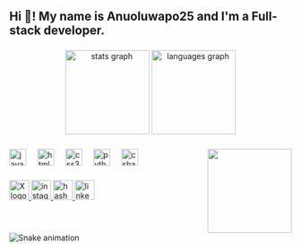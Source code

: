 <h2 align="left">Hi 👋! My name is Anuoluwapo25 and I'm a Full-stack developer.</h2>

###

<div align="center">
  <img src="https://github-readme-stats.vercel.app/api?username=Anuoluwapo25&hide_title=false&hide_rank=false&show_icons=true&include_all_commits=true&count_private=true&disable_animations=false&theme=dracula&locale=en&hide_border=false" height="150" alt="stats graph"  />
  <img src="https://github-readme-stats.vercel.app/api/top-langs?username=Anuoluwapo25&locale=en&hide_title=false&layout=compact&card_width=320&langs_count=5&theme=dracula&hide_border=false" height="150" alt="languages graph"  />
</div>

###

<img align="right" height="150" src="https://i.imgflip.com/65efzo.gif"  />

###

<div align="left">
  <img src="https://cdn.jsdelivr.net/gh/devicons/devicon/icons/javascript/javascript-original.svg" height="30" alt="javascript logo"  />
  <img width="12" />
  <img src="https://cdn.jsdelivr.net/gh/devicons/devicon/icons/html5/html5-original.svg" height="30" alt="html5 logo"  />
  <img width="12" />
  <img src="https://cdn.jsdelivr.net/gh/devicons/devicon/icons/css3/css3-original.svg" height="30" alt="css3 logo"  />
  <img width="12" />
  <img src="https://cdn.jsdelivr.net/gh/devicons/devicon/icons/python/python-original.svg" height="30" alt="python logo"  />
  <img width="12" />
  <img src="https://cdn.jsdelivr.net/gh/devicons/devicon/icons/csharp/csharp-original.svg" height="30" alt="csharp logo"  />
</div>

###

<div align="left">
  <a href="https://x.com/ali_anuoluwapo" target="_blank">
    <img src="https://img.shields.io/static/v1?message=X&logo=X&label=&color=000&logoColor=white&labelColor=&style=for-the-badge" height="35" alt="X logo"  />
  </a>
  <a href="https://www.instagram.com/YourInstagramUsername" target="_blank">
    <img src="https://img.shields.io/static/v1?message=Instagram&logo=instagram&label=&color=E4405F&logoColor=white&labelColor=&style=for-the-badge" height="35" alt="instagram logo"  />
  </a>
  <a href="https://anniecodes.hashnode.dev/" target="_blank">
    <img src="https://img.shields.io/static/v1?message=Hashnode&logo=hashnode&label=&color=7289DA&logoColor=white&labelColor=&style=for-the-badge" height="35" alt="hashnode logo"  />
  </a>
  <a href="mailto:anuoluwapo25@gmail.com>
    <img src="https://img.shields.io/static/v1?message=Gmail&logo=gmail&label=&color=D14836&logoColor=white&labelColor=&style=for-the-badge" height="35" alt="gmail logo"  />
  </a>
  <a href="https://www.linkedin.com/in/anuoluwapo-ali-211762260/" target="_blank">
    <img src="https://img.shields.io/static/v1?message=LinkedIn&logo=linkedin&label=&color=0077B5&logoColor=white&labelColor=&style=for-the-badge" height="35" alt="linkedin logo"  />
  </a>
</div>

###

<br clear="both">

<img src="https://raw.githubusercontent.com/Anuoluwapo25/Anuoluwapo25/output/snake.svg" alt="Snake animation" />

###
